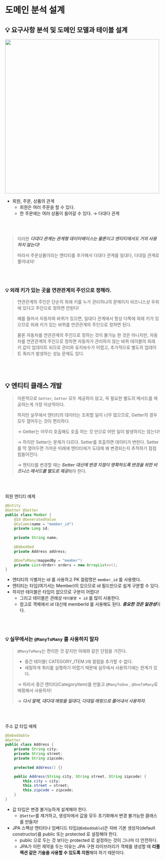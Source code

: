 # 도메인 분석 설계

## 💡 요구사항 분석 및 도메인 모델과 테이블 설계
<img src="https://github.com/Springboot-with-JPA-Study/Springboot-with-JPA/blob/main/dongyeop/image/1.png" width = 500/>

- 회원, 주문, 상품의 관계
    - 회원은 여러 주문을 할 수 있다.
    - 한 주문에는 여러 상품이 들어갈 수 있다. → 다대다 관계

<br/>

<br/>

> 이러한 ***다대다 관계는 관계형 데이터베이스는 물론이고 엔티티에서도 거의 사용하지 않는다!*** 
>
> 따라서 주문상품이라는 엔티티를 추가해서 다대다 관계를 일대다, 다대일 관계로 풀어내자!

<br/>

<br/>

### 💡 외래 키가 있는 곳을 연관관계의 주인으로 정해라.
> 연관관계의 주인은 단순히 외래 키를 누가 관리하냐의 문제이지 비즈니스상 우위에 있다고 주인으로 정하면 안된다!
>
> 예를 들어서 자동차와 바퀴가 있으면, 일대다 관계에서 항상 다쪽에 외래 키가 있으므로 외래 키가 있는 바퀴를 연관관계의 주인으로 정하면 된다. 
>
> 물론 자동차를 연관관계의 주인으로 정하는 것이 불가능 한 것은 아니지만, 자동차를 연관관계의 주인으로 정하면 자동차가 관리하지 않는 바퀴 테이블의 외래 키 값이 업데이트 되므로 관리와 유지보수가 어렵고, 추가적으로 별도의 업데이트 쿼리가 발생하는 성능 문제도 있다.

<br/>

<br/>

## 💡 엔티티 클래스 개발

> 이론적으로 `Getter`, `Setter` 모두 제공하지 않고, 꼭 필요한 별도의 메서드를 제공하는게 가장 이상적이다. 
>
> 하지만 실무에서 엔티티의 데이터는 조회할 일이 너무 많으므로, Getter의 경우 모두 열어두는 것이 편리하다. 
>
> → Getter는 아무리 호출해도 호출 하는 것 만으로 어떤 일이 발생하지는 않는다! 
>
> → 하지만 Setter는 문제가 다르다. Setter를 호출하면 데이터가 변한다. Setter를 막 열어두면 가까운 미래에 엔티티에가 도대체 왜 변경되는지 추적하기 점점 힘들어진다. 
>
>
> → 엔티티를 변경할 때는 ***Setter 대신에 변경 지점이 명확하도록 변경을 위한 비즈니스 메서드를 별도로 제공***해야 한다.

<br/>

<br/>

회원 엔티티 예제
```java
@Entity
@Getter @Setter
public class Member {
    @Id @GeneratedValue
    @Column(name = "member_id")
    private Long id;
    
    private String name;
    
    @Embedded
    private Address address;

    @OneToMany(mappedBy = "member")
    private List<Order> orders = new ArrayList<>();
}
```

- 엔티티의 식별자는 id 를 사용하고 PK 컬럼명은 `member_id` 를 사용했다. 
- 엔티티는 타입(여기서는 Member)이 있으므로 id 필드만으로 쉽게 구분할 수 있다. 
- 하지만 테이블은 타입이 없으므로 구분이 어렵다! 
  - 그리고 테이블은 관례상 `테이블명 + id` 를 많이 사용한다. 
  - 참고로 객체에서 id 대신에 memberId 를 사용해도 된다. ***중요한 것은 일관성***이다.

<br/>

<br/>

### 💡 실무에서는 `@ManyToMany` 를 사용하지 말자

> `@ManyToMany`는 편리한 것 같지만 아래와 같은 단점을 가진다.
> - 중간 테이블( CATEGORY_ITEM )에 컬럼을 추가할 수 없다.
> - 세밀하게 쿼리를 실행하기 어렵기 때문에 실무에서 사용하기에는 한계가 있다. 
>
> → 따라서 중간 엔티티(CategoryItem)를 만들고 `@ManyToOne` , `@OneToMany`로 매핑해서 사용하자!
>
> → ***다시 말해, 대다대 매핑을 일대다, 다대일 매핑으로 풀어내서 사용하자.***

<br/>

<br/>

주소 값 타입 예제
```java
@Embeddable
@Getter
public class Address {
    private String city;
    private String street;
    private String zipcode;
    
    protected Address() {}

    public Address(String city, String street, String zipcode) {
        this.city = city;
        this.street = street;
        this.zipcode = zipcode;
    } 
}
```
- 값 타입은 변경 불가능하게 설계해야 한다.
  - `@Setter`를 제거하고, 생성자에서 값을 모두 초기화해서 변경 불가능한 클래스를 만들자! 
- JPA 스펙상 엔티티나 임베디드 타입(`@Embeddable`)은 자바 기본 생성자(default constructor)를 public 또는 protected 로 설정해야 한다. 
  - public 으로 두는 것 보다는 protected 로 설정하는 것이 그나마 더 안전하다.
  - JPA가 이런 제약을 두는 이유는 JPA 구현 라이브러리가 객체를 생성할 때 **리플랙션 같은 기술을 사용할 수 있도록 지원**해야 하기 때문이다.

<br/>

<br/>
